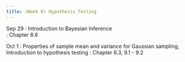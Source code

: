 ```yaml
---
title: (Week 6) Hypothesis Testing
---
```


Sep 29
: Introduction to Bayesian Inference  
  : Chapter 8.6

Oct 1
: Properties of sample mean and variance for Gaussian sampling, Introduction to hypothesis testing
  : Chapter 6.3, 9.1 - 9.2
